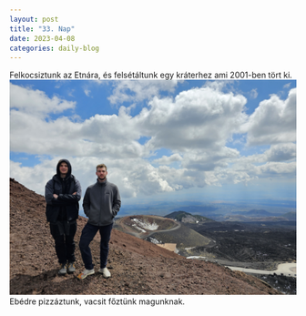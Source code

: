 ```yaml
---
layout: post
title: "33. Nap"
date: 2023-04-08
categories: daily-blog
---
```


Felkocsiztunk az Etnára, és felsétáltunk egy kráterhez ami 2001-ben tört ki. ![Etna](/2day33etna.jpg) Ebédre pizzáztunk, vacsit főztünk magunknak.
